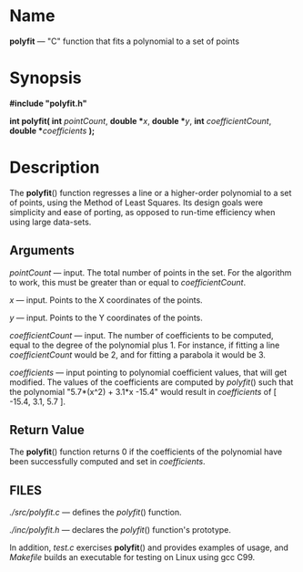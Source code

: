 Name
====

**polyfit** — "C" function that fits a polynomial to a set of points

Synopsis
========

**#include "polyfit.h"**

__int polyfit( int__ _pointCount_, **double \***_x_, **double \***_y_,  __int__ _coefficientCount_, **double \***_coefficients_ __);__

Description
===========

The **polyfit**() function regresses a line or a higher-order polynomial to a set of points, using the Method of Least Squares. Its design goals were simplicity and ease of porting, as opposed to run-time efficiency when using large data-sets.

Arguments
---------
_pointCount_ — input. The total number of points in the set. For the algorithm to work, this must be greater than or equal to _coefficientCount_.

_x_  — input. Points to the X coordinates of the points.

_y_ — input. Points to the Y coordinates of the points.

_coefficientCount_ — input. The number of coefficients to be computed, equal to the degree of the polynomial plus 1. For instance, if fitting a line _coefficientCount_ would be 2, and for fitting a parabola it would be 3.

_coefficients_ — input pointing to polynomial coefficient values, that will get modified. The values of the coefficients are computed by *polyfit*() such that the polynomial "5.7\*(x^2) + 3.1\*x -15.4" would result in _coefficients_ of \[ -15.4, 3.1, 5.7 \]. 


Return Value
------------
The **polyfit**() function returns 0 if the coefficients of the polynomial have been successfully computed and set in _coefficients_.

FILES
-----
*./src/polyfit.c* — defines the *polyfit*() function.

*./inc/polyfit.h* — declares the *polyfit*() function's prototype.

In addition, *test.c* exercises **polyfit**() and provides examples of usage, and *Makefile* builds an executable for testing on Linux using gcc C99.
